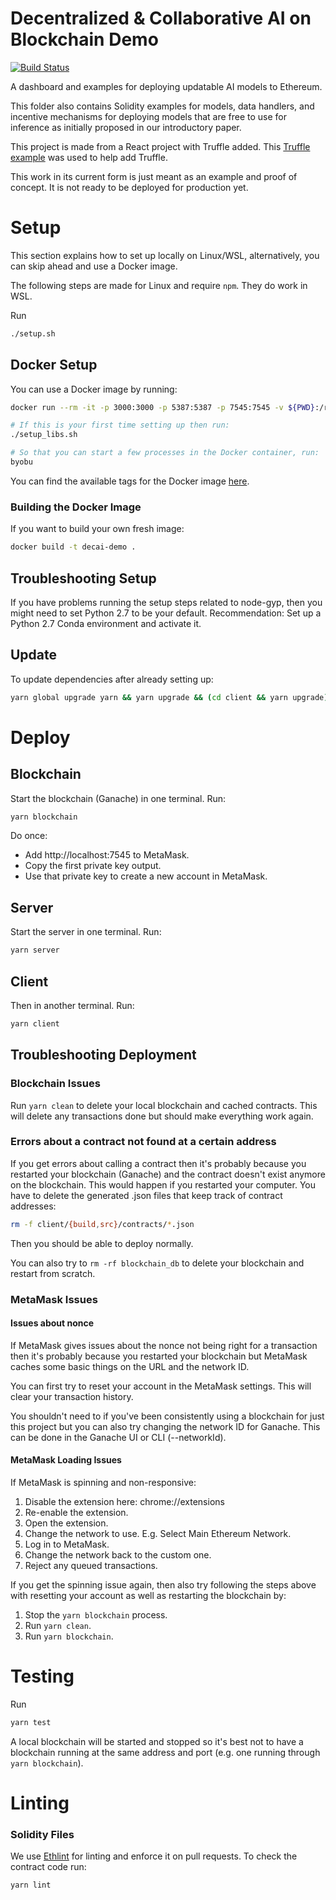 # Decentralized & Collaborative AI on Blockchain Demo
[![Build Status](https://dev.azure.com/maluuba/0xDeCA10B/_apis/build/status/demo-CI?branchName=master)](https://dev.azure.com/maluuba/0xDeCA10B/_build/latest?definitionId=116&branchName=master)

A dashboard and examples for deploying updatable AI models to Ethereum.

This folder also contains Solidity examples for models, data handlers, and incentive mechanisms for deploying models that are free to use for inference as initially proposed in our introductory paper.

This project is made from a React project with Truffle added. This [Truffle example][truffle-react] was used to help add Truffle.

This work in its current form is just meant as an example and proof of concept.
It is not ready to be deployed for production yet.

# Setup
This section explains how to set up locally on Linux/WSL, alternatively, you can skip ahead and use a Docker image.

The following steps are made for Linux and require `npm`. They do work in WSL.

Run
```bash
./setup.sh
```

## Docker Setup
You can use a Docker image by running:
```bash
docker run --rm -it -p 3000:3000 -p 5387:5387 -p 7545:7545 -v ${PWD}:/root/workspace/demo -v /root/workspace/demo/node_modules -v /root/workspace/demo/client/node_modules --name decai-demo mcr.microsoft.com/samples/blockchain-ai/0xdeca10b-demo bash

# If this is your first time setting up then run:
./setup_libs.sh

# So that you can start a few processes in the Docker container, run:
byobu
```

You can find the available tags for the Docker image [here](https://mcr.microsoft.com/v2/samples/blockchain-ai/0xdeca10b-demo/tags/list).

### Building the Docker Image
If you want to build your own fresh image:
```bash
docker build -t decai-demo .
```

## Troubleshooting Setup
If you have problems running the setup steps related to node-gyp, then you might need to set Python 2.7 to be your default. Recommendation: Set up a Python 2.7 Conda environment and activate it.

## Update
To update dependencies after already setting up:
```bash
yarn global upgrade yarn && yarn upgrade && (cd client && yarn upgrade)
```

# Deploy
## Blockchain
Start the blockchain (Ganache) in one terminal.
Run:
```bash
yarn blockchain
```

Do once:
* Add http://localhost:7545 to MetaMask.
* Copy the first private key output.
* Use that private key to create a new account in MetaMask.

## Server
Start the server in one terminal.
Run:
```bash
yarn server
```

## Client
Then in another terminal.
Run:
```bash
yarn client
```

## Troubleshooting Deployment
### Blockchain Issues
Run `yarn clean` to delete your local blockchain and cached contracts. This will delete any transactions done but should make everything work again.

### Errors about a contract not found at a certain address
If you get errors about calling a contract then it's probably because you restarted your blockchain (Ganache) and the contract doesn't exist anymore on the blockchain.
This would happen if you restarted your computer.
You have to delete the generated .json files that keep track of contract addresses:
```bash
rm -f client/{build,src}/contracts/*.json
```
Then you should be able to deploy normally.

You can also try to `rm -rf blockchain_db` to delete your blockchain and restart from scratch.

### MetaMask Issues
#### Issues about nonce
If MetaMask gives issues about the nonce not being right for a transaction then it's probably because you restarted your blockchain but MetaMask caches some basic things on the URL and the network ID.

You can first try to reset your account in the MetaMask settings. This will clear your transaction history.

You shouldn't need to if you've been consistently using a blockchain for just this project but you can also try changing the network ID for Ganache. This can be done in the Ganache UI or CLI (--networkId).

#### MetaMask Loading Issues
If MetaMask is spinning and non-responsive:
1. Disable the extension here: chrome://extensions
2. Re-enable the extension.
3. Open the extension.
4. Change the network to use. E.g. Select Main Ethereum Network.
5. Log in to MetaMask.
6. Change the network back to the custom one.
7. Reject any queued transactions.

If you get the spinning issue again, then also try following the steps above with resetting your account as well as restarting the blockchain by:
1. Stop the `yarn blockchain` process.
2. Run `yarn clean`.
3. Run `yarn blockchain`.

[ganache]: https://truffleframework.com/ganache
[truffle-react]: https://truffleframework.com/boxes/react

# Testing
Run
```bash
yarn test
```

A local blockchain will be started and stopped so it's best not to have a blockchain running at the same address and port (e.g. one running through `yarn blockchain`).

# Linting
### Solidity Files
We use [Ethlint][ethlint] for linting and enforce it on pull requests.
To check the contract code run:
```bash
yarn lint
```

[ethlint]: https://github.com/duaraghav8/Ethlint
[overview-paper]: https://aka.ms/0xDeCA10B-paper
[overview-paper-dark]: https://aka.ms/0xDeCA10B-paper-dark
